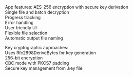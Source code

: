 App features:
AES-256 encryption with secure key derivation  
Single file and batch decryption  
Progress tracking  
Error handling  
User friendly UI  
Flexible file selection  
Automatic output file naming  

Key cryptographic approaches:  
Uses Rfc2898DeriveBytes for key generation  
256-bit encryption  
CBC mode with PKCS7 padding  
Secure key management from .key file  
